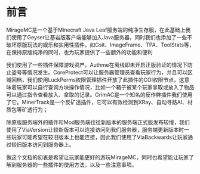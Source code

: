 # 前言

MirageMC是一个基于Minecraft Java Leaf服务端的纯净生存服，在此基础上我们使用了Geyser让基岩版客户端能够加入Java服务器，同时我们也添加了一些不破坏原版玩法的娱乐和实用性插件，如Gsit、ImageFrame、TPA、ToolStats等，在保持原版纯净的同时，也为玩家提供了一些额外的功能和便利
 
我们使用了一些插件保障游戏资产。Authme在离线即未开启正版验证的情况下防止盗号等情况发生。CoreProtect可以让服务器管理员查看玩家行为，并且可以区域回档，我们使用LuckPerms权限管理插件开放了此插件的COI权限节点，这意味着玩家可以自行查询方块操作情况，比如一个箱子被某个玩家拿取或放入了物品可以通过指令查看放入、拿取的记录。GrimAC是一个知名的反作弊插件我们使用了它。MinerTrack是一个反矿透插件，它可以有效检测到XRay、自动寻路AI、材质包等矿透行为；
 
除原版服务端外的插件和Mod服务端往往新版本的服务端正式版发布较慢，我们使用了ViaVersion让较新版本可以连接访问到我们服务器，服务端更新版本时一些玩家可能希望在较旧版本上也能连接，因此我们使用了ViaBackwards让玩家通过较旧版本访问到服务器上。

做这个文档的初衷是希望让玩家能更好的游玩MirageMC，同时也希望能让玩家了解到服务器的一些插件的使用方法，以及一些注意事项。
